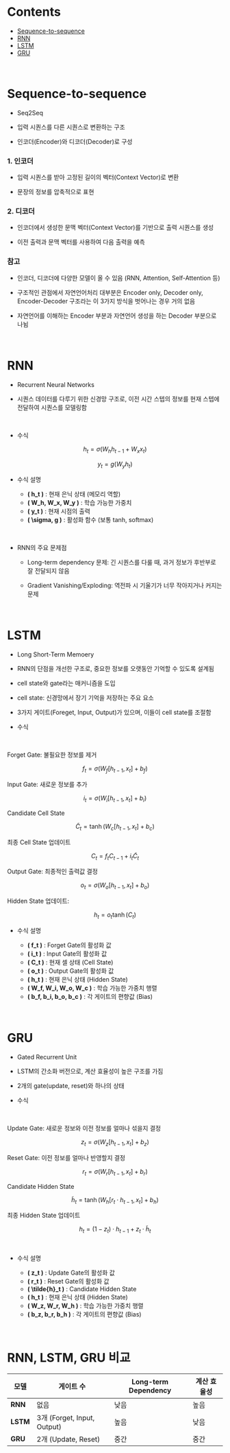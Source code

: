 # Contents
- [Sequence-to-sequence](#Sequence-to-sequence)
- [RNN](#RNN)
- [LSTM](#LSTM)
- [GRU](#GRU)



<br>

# Sequence-to-sequence

- Seq2Seq

- 입력 시퀀스를 다른 시퀀스로 변환하는 구조

- 인코더(Encoder)와 디코더(Decoder)로 구성

### 1. 인코더

- 입력 시퀀스를 받아 고정된 길이의 벡터(Context Vector)로 변환

- 문장의 정보를 압축적으로 표현



### 2. 디코더

- 인코더에서 생성한 문맥 벡터(Context Vector)를 기반으로 출력 시퀀스를 생성

- 이전 출력과 문맥 벡터를 사용하여 다음 출력을 예측

### 참고

- 인코더, 디코더에 다양한 모델이 올 수 있음 (RNN, Attention, Self-Attention 등)

- 구조적인 관점에서 자연언어처리 대부분은 Encoder only, Decoder only, Encoder-Decoder 구조라는 이 3가지 방식을 벗어나는 경우 거의 없음

- 자연언어를 이해하는 Encoder 부분과 자연언어 생성을 하는 Decoder 부분으로 나뉨

<br>

# RNN

- Recurrent Neural Networks

- 시퀀스 데이터를 다루기 위한 신경망 구조로, 이전 시간 스텝의 정보를 현재 스텝에 전달하여 시퀀스를 모델링함

<br>

- 수식 

$$
h_t = \sigma(W_h h_{t-1} + W_x x_t)
$$

$$
y_t = g(W_y h_t)
$$

- 수식 설명

    - **\( h_t \)** : 현재 은닉 상태 (메모리 역할)
    - **\( W_h, W_x, W_y \)** : 학습 가능한 가중치
    - **\( y_t \)** : 현재 시점의 출력
    - **\( \sigma, g \)** : 활성화 함수 (보통 tanh, softmax)

<br>

- RNN의 주요 문제점

    - Long-term dependency 문제: 긴 시퀀스를 다룰 때, 과거 정보가 후반부로 잘 전달되지 않음

    - Gradient Vanishing/Exploding: 역전파 시 기울기가 너무 작아지거나 커지는 문제

<br>

# LSTM

- Long Short-Term Memoery

- RNN의 단점을 개선한 구조로, 중요한 정보를 오랫동안 기억할 수 있도록 설계됨

- cell state와 gate라는 매커니즘을 도입

- cell state: 신경망에서 장기 기억을 저장하는 주요 요소

- 3가지 게이트(Foreget, Input, Output)가 있으며, 이들이 cell state를 조절함

- 수식

<br>

Forget Gate: 불필요한 정보를 제거

$$
f_t = \sigma(W_f [h_{t-1}, x_t] + b_f)
$$

Input Gate: 새로운 정보를 추가

$$
i_t = \sigma(W_i [h_{t-1}, x_t] + b_i)
$$

Candidate Cell State

$$
 \tilde{C}_t = \tanh(W_c [h_{t-1}, x_t] + b_c)
$$

최종 Cell State 업데이트

$$
C_t = f_t C_{t-1} + i_t \tilde{C}_t
$$

Output Gate: 최종적인 출력값 결정

$$
o_t = \sigma(W_o [h_{t-1}, x_t] + b_o)
$$

Hidden State 업데이트:

$$
h_t = o_t \tanh(C_t)
$$

-  수식 설명

    - **\( f_t \)** : Forget Gate의 활성화 값
    - **\( i_t \)** : Input Gate의 활성화 값
    - **\( C_t \)** : 현재 셀 상태 (Cell State)
    - **\( o_t \)** : Output Gate의 활성화 값
    - **\( h_t \)** : 현재 은닉 상태 (Hidden State)
    - **\( W_f, W_i, W_o, W_c \)** : 학습 가능한 가중치 행렬
    - **\( b_f, b_i, b_o, b_c \)** : 각 게이트의 편향값 (Bias)

<br>

# GRU

- Gated Recurrent Unit

- LSTM의 간소화 버전으로, 계산 효율성이 높은 구조를 가짐

- 2개의 gate(update, reset)와 하나의 상태

- 수식

<br>

Update Gate: 새로운 정보와 이전 정보를 얼마나 섞을지 결정

$$
z_t = \sigma(W_z [h_{t-1}, x_t] + b_z)
$$

Reset Gate: 이전 정보를 얼마나 반영할지 결정

$$
r_t = \sigma(W_r [h_{t-1}, x_t] + b_r)
$$

Candidate Hidden State

$$
 \tilde{h}_t = \tanh(W_h [r_t \cdot h_{t-1}, x_t] + b_h)
$$

최종 Hidden State 업데이트

$$
h_t = (1 - z_t) \cdot h_{t-1} + z_t \cdot \tilde{h}_t
$$

<br>

- 수식 설명

    - **\( z_t \)** : Update Gate의 활성화 값
    - **\( r_t \)** : Reset Gate의 활성화 값
    - **\( \tilde{h}_t \)** : Candidate Hidden State
    - **\( h_t \)** : 현재 은닉 상태 (Hidden State)
    - **\( W_z, W_r, W_h \)** : 학습 가능한 가중치 행렬
    - **\( b_z, b_r, b_h \)** : 각 게이트의 편향값 (Bias)

<br>

# RNN, LSTM, GRU 비교

| 모델  | 게이트 수 | Long-term Dependency | 계산 효율성 |
|-------|----------|--------------|------------|
| **RNN**  | 없음  | 낮음 | 높음 |
| **LSTM** | 3개 (Forget, Input, Output) | 높음 | 낮음 |
| **GRU**  | 2개 (Update, Reset) | 중간 | 중간 |

